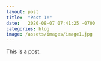 ```yaml
---
layout: post
title:  "Post 1!"
date:   2020-08-07 07:41:25 -0700
categories: blog
image: /assets/images/image1.jpg
---
```

This is a post.

